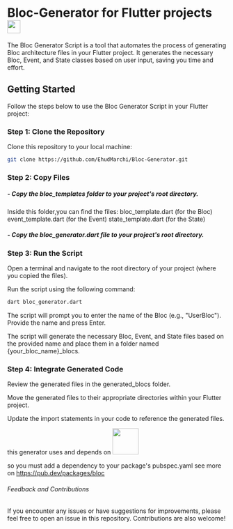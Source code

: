 # Bloc-Generator for Flutter projects <img src="https://cdn-images-1.medium.com/max/1200/1*5-aoK8IBmXve5whBQM90GA.png" width="30">
 The Bloc Generator Script is a tool that automates the process of generating Bloc architecture files in your Flutter project. It generates the necessary Bloc, Event, and State classes based on user input, saving you time and effort.

## Getting Started
Follow the steps below to use the Bloc Generator Script in your Flutter project:

### Step 1: Clone the Repository
Clone this repository to your local machine:

```bash
git clone https://github.com/EhudMarchi/Bloc-Generator.git

```
### Step 2: Copy Files
##### - Copy the bloc_templates folder to your project's root directory. 
Inside this folder,you can find the files:
bloc_template.dart (for the Bloc)
event_template.dart (for the Event)
state_template.dart (for the State)

##### - Copy the bloc_generator.dart file to your project's root directory. 

### Step 3: Run the Script
Open a terminal and navigate to the root directory of your project (where you copied the files).

Run the script using the following command:

``` bash
dart bloc_generator.dart
```
The script will prompt you to enter the name of the Bloc (e.g., "UserBloc"). Provide the name and press Enter.

The script will generate the necessary Bloc, Event, and State files based on the provided name and place them in a folder named {your_bloc_name}_blocs.

### Step 4: Integrate Generated Code
Review the generated files in the generated_blocs folder.

Move the generated files to their appropriate directories within your Flutter project.

Update the import statements in your code to reference the generated files.



this generator uses and depends on <img src="https://github.com/EhudMarchi/Bloc-Generator/assets/49651991/11bfaf2d-d213-4925-a47a-706b762c320a" width="60"> 

so you must add a dependency to your package's pubspec.yaml
see more on https://pub.dev/packages/bloc

###### Feedback and Contributions
If you encounter any issues or have suggestions for improvements, please feel free to open an issue in this repository. Contributions are also welcome!
